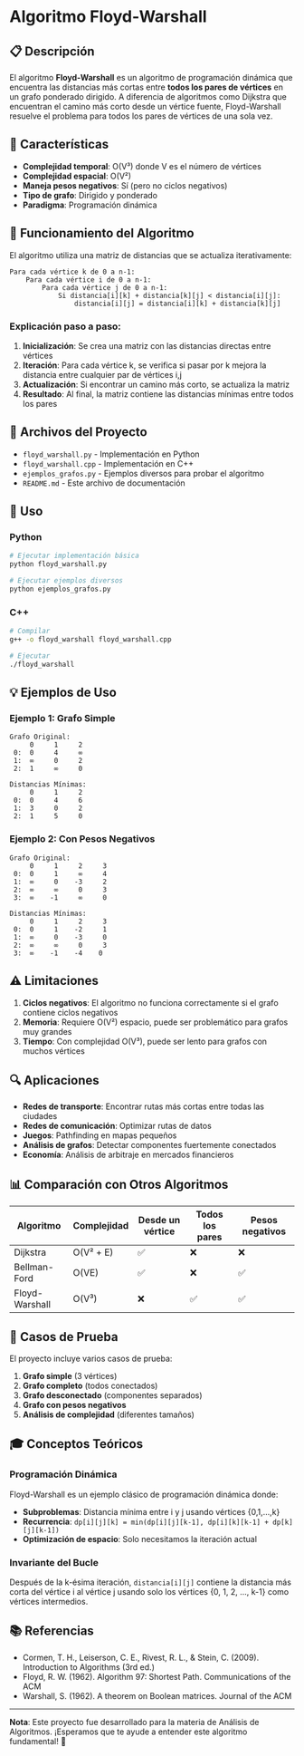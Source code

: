 # Algoritmo Floyd-Warshall

## 📋 Descripción

El algoritmo **Floyd-Warshall** es un algoritmo de programación dinámica que encuentra las distancias más cortas entre **todos los pares de vértices** en un grafo ponderado dirigido. A diferencia de algoritmos como Dijkstra que encuentran el camino más corto desde un vértice fuente, Floyd-Warshall resuelve el problema para todos los pares de vértices de una sola vez.

## 🎯 Características

- **Complejidad temporal**: O(V³) donde V es el número de vértices
- **Complejidad espacial**: O(V²)
- **Maneja pesos negativos**: Sí (pero no ciclos negativos)
- **Tipo de grafo**: Dirigido y ponderado
- **Paradigma**: Programación dinámica

## 🧮 Funcionamiento del Algoritmo

El algoritmo utiliza una matriz de distancias que se actualiza iterativamente:

```
Para cada vértice k de 0 a n-1:
    Para cada vértice i de 0 a n-1:
        Para cada vértice j de 0 a n-1:
            Si distancia[i][k] + distancia[k][j] < distancia[i][j]:
                distancia[i][j] = distancia[i][k] + distancia[k][j]
```

### Explicación paso a paso:

1. **Inicialización**: Se crea una matriz con las distancias directas entre vértices
2. **Iteración**: Para cada vértice k, se verifica si pasar por k mejora la distancia entre cualquier par de vértices i,j
3. **Actualización**: Si encontrar un camino más corto, se actualiza la matriz
4. **Resultado**: Al final, la matriz contiene las distancias mínimas entre todos los pares

## 📁 Archivos del Proyecto

- `floyd_warshall.py` - Implementación en Python
- `floyd_warshall.cpp` - Implementación en C++
- `ejemplos_grafos.py` - Ejemplos diversos para probar el algoritmo
- `README.md` - Este archivo de documentación

## 🚀 Uso

### Python

```bash
# Ejecutar implementación básica
python floyd_warshall.py

# Ejecutar ejemplos diversos
python ejemplos_grafos.py
```

### C++

```bash
# Compilar
g++ -o floyd_warshall floyd_warshall.cpp

# Ejecutar
./floyd_warshall
```

## 💡 Ejemplos de Uso

### Ejemplo 1: Grafo Simple

```
Grafo Original:
     0     1     2
 0:  0     4     ∞
 1:  ∞     0     2
 2:  1     ∞     0

Distancias Mínimas:
     0     1     2
 0:  0     4     6
 1:  3     0     2
 2:  1     5     0
```

### Ejemplo 2: Con Pesos Negativos

```
Grafo Original:
     0     1     2     3
 0:  0     1     ∞     4
 1:  ∞     0    -3     2
 2:  ∞     ∞     0     3
 3:  ∞    -1     ∞     0

Distancias Mínimas:
     0     1     2     3
 0:  0     1    -2     1
 1:  ∞     0    -3     0
 2:  ∞     ∞     0     3
 3:  ∞    -1    -4    0
```

## ⚠️ Limitaciones

1. **Ciclos negativos**: El algoritmo no funciona correctamente si el grafo contiene ciclos negativos
2. **Memoria**: Requiere O(V²) espacio, puede ser problemático para grafos muy grandes
3. **Tiempo**: Con complejidad O(V³), puede ser lento para grafos con muchos vértices

## 🔍 Aplicaciones

- **Redes de transporte**: Encontrar rutas más cortas entre todas las ciudades
- **Redes de comunicación**: Optimizar rutas de datos
- **Juegos**: Pathfinding en mapas pequeños
- **Análisis de grafos**: Detectar componentes fuertemente conectados
- **Economía**: Análisis de arbitraje en mercados financieros

## 📊 Comparación con Otros Algoritmos

| Algoritmo | Complejidad | Desde un vértice | Todos los pares | Pesos negativos |
|-----------|-------------|------------------|-----------------|-----------------|
| Dijkstra | O(V² + E) | ✅ | ❌ | ❌ |
| Bellman-Ford | O(VE) | ✅ | ❌ | ✅ |
| Floyd-Warshall | O(V³) | ❌ | ✅ | ✅ |

## 🧪 Casos de Prueba

El proyecto incluye varios casos de prueba:

1. **Grafo simple** (3 vértices)
2. **Grafo completo** (todos conectados)
3. **Grafo desconectado** (componentes separados)
4. **Grafo con pesos negativos**
5. **Análisis de complejidad** (diferentes tamaños)

## 🎓 Conceptos Teóricos

### Programación Dinámica
Floyd-Warshall es un ejemplo clásico de programación dinámica donde:
- **Subproblemas**: Distancia mínima entre i y j usando vértices {0,1,...,k}
- **Recurrencia**: `dp[i][j][k] = min(dp[i][j][k-1], dp[i][k][k-1] + dp[k][j][k-1])`
- **Optimización de espacio**: Solo necesitamos la iteración actual

### Invariante del Bucle
Después de la k-ésima iteración, `distancia[i][j]` contiene la distancia más corta del vértice i al vértice j usando solo los vértices {0, 1, 2, ..., k-1} como vértices intermedios.

## 📚 Referencias

- Cormen, T. H., Leiserson, C. E., Rivest, R. L., & Stein, C. (2009). Introduction to Algorithms (3rd ed.)
- Floyd, R. W. (1962). Algorithm 97: Shortest Path. Communications of the ACM
- Warshall, S. (1962). A theorem on Boolean matrices. Journal of the ACM

---

**Nota**: Este proyecto fue desarrollado para la materia de Análisis de Algoritmos. ¡Esperamos que te ayude a entender este algoritmo fundamental! 🚀
